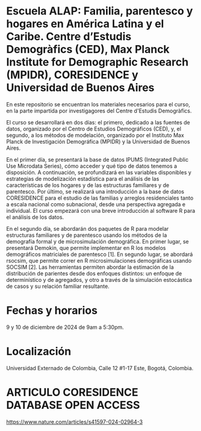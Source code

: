 # Escuela ALAP: Familia, parentesco y hogares en América Latina y el Caribe. Centre d’Estudis Demogràfics (CED), Max Planck Institute for Demographic Research (MPIDR), CORESIDENCE y Universidad de Buenos Aires

En este repositorio se encuentran los materiales necesarios para el curso, en la parte impartida por investigagores del Centre d'Estudis Demogràfics. 

El curso se desarrollará en dos días: el primero, dedicado a las fuentes de datos, organizado por el Centro de Estudios Demográficos (CED), y, el segundo, a los métodos de modelación, organizado por el Instituto Max Planck de Investigación Demográfica (MPIDR) y la Universidad de Buenos Aires.

En el primer día, se presentará la base de datos IPUMS (Integrated Public Use Microdata Series), cómo acceder y qué tipo de datos tenemos a disposición. A continuación, se profundizará en las variables disponibles y estrategias de modelización estadística para el análisis de las características de los hogares y de las estructuras familiares y de parentesco. Por último, se realizará una introducción a la base de datos CORESIDENCE para el estudio de las familias y arreglos residenciales tanto a escala nacional como subnacional, desde una perspectiva agregada e individual. El curso empezará con una breve introducción al software R para el análisis de los datos.

En el segundo día, se abordarán dos paquetes de R para modelar estructuras familiares y de parentesco usando los métodos de la demografía formal y de microsimulación demográfica. En primer lugar, se presentará Demokin, que permite implementar en R los modelos demográficos matriciales de parentesco [1]. En segundo lugar, se abordará rsocsim, que permite correr en R microsimulaciones demográficas usando SOCSIM [2]. Las herramientas permiten abordar la estimación de la distribución de parientes desde dos enfoques distintos: un enfoque de determinístico y de agregados, y otro a través de la simulación estocástica de casos y su relación familiar resultante.

# Fechas y horarios 

9 y 10 de diciembre de 2024 de 9am a 5:30pm.

# Localización 

Universidad Externado de Colombia, Calle 12 #1-17 Este, Bogotá, Colombia.

# ARTICULO CORESIDENCE DATABASE OPEN ACCESS

https://www.nature.com/articles/s41597-024-02964-3
